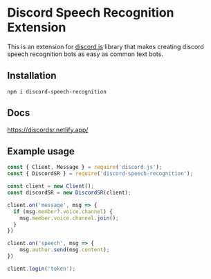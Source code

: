 # Discord Speech Recognition Extension

This is an extension for [discord.js](https://discord.js.org) library that makes creating discord speech recognition bots as easy as common text bots.

## Installation

`npm i discord-speech-recognition`

## Docs

<https://discordsr.netlify.app/>

## Example usage

```javascript
const { Client, Message } = require('discord.js');
const { DiscordSR } = require('discord-speech-recognition');

const client = new Client();
const discordSR = new DiscordSR(client);

client.on('message', msg => {
  if (msg.member?.voice.channel) {
    msg.member.voice.channel.join();
  }
})

client.on('speech', msg => {
    msg.author.send(msg.content);
})

client.login('token');
```
